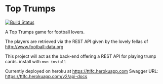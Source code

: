 # Top Trumps
[![Build Status](https://travis-ci.org/alex-charos/ttlfc.svg?branch=master?branch=master)](https://travis-ci.org/alex-charos/ttlfc.svg?branch=master)

A Top Trumps game for football lovers.

The players are retrieved via the REST API given by the lovely fellas of http://www.football-data.org

This project will act as the back-end offering a REST API for playing trump cards.
install with `mvn install`

Currently deployed on heroku at https://ttlfc.herokuapp.com 
Swagger URL: https://ttlfc.herokuapp.com/v2/api-docs 

